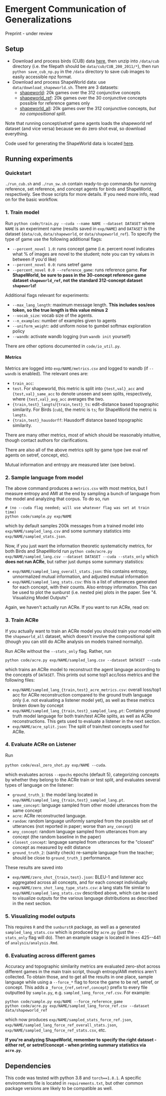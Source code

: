 # Emergent Communication of Generalizations

Preprint - under review

## Setup

- Download and process birds (CUB) data [here](http://www.vision.caltech.edu/visipedia/CUB-200-2011.html), then unzip into `/data/cub` directory (i.e. the filepath should be `data/cub/CUB_200_2011/*`), then run `python save_cub_np.py` in the `/data` directory to save cub images to easily accessible npz format.
- Download and process ShapeWorld data: use `data/download_shapeworld.sh`. There are 3 datasets:
    - [shapeworld](http://nlp.stanford.edu/data/muj/emergent-generalization/shapeworld/shapeworld.tar.gz): 20k games over the 312 conjunctive concepts
    - [shapeworld_ref](http://nlp.stanford.edu/data/muj/emergent-generalization/shapeworld/shapeworld_ref.tar.gz): 20k games over the 30 conjunctive concepts possible for
        reference games only
    - [shapeworld_all](http://nlp.stanford.edu/data/muj/emergent-generalization/shapeworld/shapeworld_all.tar.gz): 20k games over the 312 conjunctive concepts, *but no
        compositional split*.

Note that running concept/setref game agents loads the shapeworld ref dataset
(and vice versa) because we do zero shot eval, so download everything.

Code used for generating the ShapeWorld data is located [here](https://github.com/jayelm/minishapeworld/tree/neurips2021).

## Running experiments

### Quickstart

`./run_cub.sh` and `./run_sw.sh` contain ready-to-go commands for running
reference, set reference, and concept agents for birds and ShapeWorld,
respectively. See those scripts for more details. If you need more info, read
on for the basic workflow.

### 1. Train model

Run `python code/train.py --cuda --name NAME --dataset DATASET` where `NAME` is
an experiment name (results saved in `exp/NAME`) and `DATASET` is the dataset
(`data/cub`, `data/shapeworld`, or `data/shapeworld_ref`).
To specify the type of game use the following additional flags:

- `--percent_novel 1.0`: runs concept game (i.e. percent novel indicates what
    % of images are novel to the student; note you can try values in between if
    you'd like)
- `--percent_novel 0.0`: runs setref game
- `--percent_novel 0.0 --reference_game`: runs reference game. **For
    ShapeWorld, be sure to pass in the 30-concept reference game dataset `shapeworld_ref`,
    not the standard 312-concept dataset `shapeworld`!**

Additional flags relevant for experiments:
- `--max_lang_length`: maximum message length. **This includes sos/eos token,
    so the true length is this value minus 2**
- `--vocab_size`: vocab size of the agents.
- `--n_examples`: number of examples given to agents
- `--uniform_weight`: add uniform noise to gumbel softmax exploration policy
- `--wandb`: activate wandb logging (run `wandb init` yourself)

There are other options documented in `code/io_util.py`.


#### Metrics

Metrics are logged into `exp/NAME/metrics.csv` and logged to wandb (if
`--wandb` is enabled). The relevant ones are:

- `train_acc`:
- `test`. For shapeworld, this metric is split into `{test,val}_acc` and `{test,val}_same_acc` to denote unseen and seen splits, respectively, where `{test,val}_avg_acc` averages the two.
- `{train,test}_langts`/`{train,test}_ts`: edit-distance based topographic similarity. For Birds (`cub`), the metric is `ts`; for ShapeWorld the metric is `langts`.
- `{train,test}_hausdorff`: Hausdorff distance based topographic similarity.

There are many other metrics, most of which should be reasonably intuitive,
though contact authors for clarifications.

There are also all of the above metrics split by game type (we eval ref agents on setref, concept, etc).

Mutual information and entropy are measured later (see below).

### 2. Sample language from model

The above command produces a `metrics.csv` with most metrics, but I measure
entropy and AMI at the end by sampling a bunch of language from the model and
analyzing that corpus. To do so, run

```
# (no --cuda flag needed; will use whatever flag was set at train time)
python code/sample.py exp/NAME
```

which by default samples 200k messages from a trained model into
`exp/NAME/sampled_lang.csv` and some summary statistics into
`exp/NAME/sampled_stats.json`.

Now, if you just want the information theoretic systematicity metrics, for both
Birds and ShapeWorld run
`python code/acre.py exp/NAME/sampled_lang.csv --dataset DATASET --cuda --stats_only`
which **does not run ACRe**, but rather just dumps some summary statistics:

- `exp/NAME/sampled_lang_overall_stats.json`: this contains entropy,
    unnormalized mutual information, and adjusted mutual information
- `exp/NAME/sampled_lang_stats.csv`: this is a list of utterances generated for
    each concept, with their counts. Also entropy information. This can be used
    to plot the sunburst (i.e. nested pie) plots in the paper. See "4.
    Visualizing Model Outputs"

Again, we haven't actually run ACRe. If you want to run ACRe, read on:

### 3. Train ACRe

If you actually want to train an ACRe model you should train your model with
the `shapeworld_all` dataset, which doesn't involve the compositional split
(though you can still do ACRe analysis on models trained normally).

Run ACRe without the `--stats_only` flag. Rather, run

`python code/acre.py exp/NAME/sampled_lang.csv --dataset DATASET --cuda`

which trains an ACRe model to reconstruct the agent language according to the
concepts of `DATASET`. This prints out some top1 acc/loss metrics and the
following files:

- `exp/NAME/sampled_lang_{train,test}_acre_metrics.csv`: overall loss/top1 acc
    for ACRe reconstruction compared to the ground truth language only (i.e.
    not evaluating a listener model yet), as well as these metrics broken down
    by concept
- `exp/NAME/sampled_lang_{train,test}_sampled_lang.pt`: Contains ground truth
    model language for both train/test ACRe splits, as well as ACRe
    reconstructions. This gets used to evaluate a listener in the next section.
- `exp/NAME/acre_split.json`: The split of train/test concepts used for ACRe.

### 4. Evaluate ACRe on Listener

Run

`python code/eval_zero_shot.py exp/NAME --cuda`.

which evaluates across `--epochs` epochs (default 5), categorizing concepts by
whether they belong to the ACRe train or test split, and evaluates several
types of language on the listener:

- `ground_truth_1`: the model lang located in `exp/NAME/sampled_lang_{train,test}_sampled_lang.pt`.
- `same_concept`: language sampled from other model utterances from the same concept
- `acre`: ACRe reconstructed language.
- `random`: random language uniformly sampled from the possible set of
    utterances (not reported in paper; worse than `any_concept`)
- `any_concept`: random language sampled from utterances from any concept (the random baseline in the paper)
- `closest_concept`: language sampled from utterances for the "closest" concept as measured by edit distance
- `ground_truth_2`: (sanity check) re-sample language from the teacher; should be close to `ground_truth_1` performance.

These results are saved into

- `exp/NAME/zero_shot_{train,test}.json`: BLEU-1 and listener acc aggregated
    across all concepts, and for each concept individually
- `exp/NAME/zero_shot_lang_type_stats.csv`: a lang stats file similar to
    `exp/NAME/sampled_lang_stats.csv` described above, which can be used to
    visualize outputs for the various language distributions as described in
    the next section.

### 5. Visualizing model outputs

This requires `R` and the `sunburstR` package, as well as a generated
`sampled_lang_stats.csv` which is produced by `acre.py` (just the
`--stats_only` flag will do). Then an example usage is located in lines
425--441 of `analysis/analysis.Rmd`.

### 6. Evaluating across different games

Accuracy and topographic similarity metrics are evaluated zero-shot across
different games in the main train script, though entropy/AMI metrics aren't
collected. To obtain those, and to get all the results in one place, sample
language while using a `--force_*` flag to force the game to be ref, setref, or
concept. This adds a `_force_{ref,setref,concept}` prefix to every file
outputted by `sample.py`, e.g. `sampled_lang_force_ref.csv`. For example:

```
python code/sample.py exp/NAME --force_reference_game
python code/acre.py exp/NAME/sampled_lang_force_ref.csv --dataset data/shapeworld_ref
```

which now produces `exp/NAME/sampled_stats_force_ref.json`,
`exp/NAME/sampled_lang_force_ref_overall_stats.json`,
`exp/NAME/sampled_lang_force_ref_stats.csv`, etc.

**If you're analyzing ShapeWorld, remember to specify the right dataset - either
ref, or setref/concept - when printing summary statistics via `acre.py`**.

## Dependencies

This code was tested with python 3.8 and `torch==1.8.1`. A specific
environments file is located in `requirements.txt`, but other common package
versions are likely to be compatible as well.
